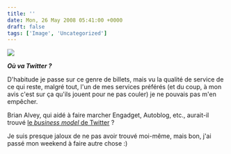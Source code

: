 ```yaml
---
title: ''
date: Mon, 26 May 2008 05:41:00 +0000
draft: false
tags: ['Image', 'Uncategorized']
---
```


![](https://madd0.files.wordpress.com/2008/05/rcxxgaq0n9g6jz5n41ttgofo_540.jpg)

**_Où va Twitter ?_**

D'habitude je passe sur ce genre de billets, mais vu la qualité de service de ce qui reste, malgré tout, l'un de mes services préférés (et du coup, à mon avis c'est sur ça qu'ils jouent pour ne pas couler) je ne pouvais pas m'en empêcher.

Brian Alvey, qui aidé à faire marcher Engadget, Autoblog, etc., aurait-il trouvé [le _business model_ de Twitter](http://www.brianalvey.com/news/2008/05/25/twitters-business-model/) ?

Je suis presque jaloux de ne pas avoir trouvé moi-même, mais bon, j'ai passé mon weekend à faire autre chose :)